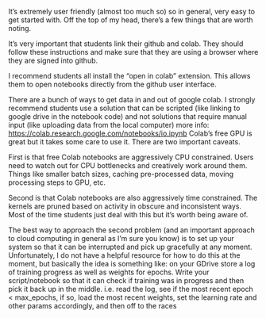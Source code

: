 It’s extremely user friendly (almost too much so) so in general, very easy to get started with. Off the top of my head, there’s a few things that are worth noting.

It’s very important that students link their github and colab. They should follow these instructions and make sure that they are using a browser where they are signed into github.

I recommend students all install the “open in colab” extension. This allows them to open notebooks directly from the github user interface.

There are a bunch of ways to get data in and out of google colab. I strongly recommend students use a solution that can be scripted (like linking to google drive in the notebook code) and not solutions that require manual input (like uploading data from the local computer) more info: https://colab.research.google.com/notebooks/io.ipynb
Colab’s free GPU is great but it takes some care to use it. There are two important caveats.

First is that free Colab notebooks are aggressively CPU constrained. Users need to watch out for CPU bottlenecks and creatively work around them. Things like smaller batch sizes, caching pre-processed data, moving processing steps to GPU, etc.

Second is that Colab notebooks are also aggressively time constrained. The kernels are pruned based on activity in obscure and inconsistent ways. Most of the time students just deal with this but it’s worth being aware of.

The best way to approach the second problem (and an important approach to cloud computing in general as I’m sure you know) is to set up your system so that it can be interrupted and pick up gracefully at any moment. Unfortunately, I do not have a helpful resource for how to do this at the moment, but basically the idea is something like: on your GDrive store a log of training progress as well as weights for epochs. Write your script/notebook so that it can check if training was in progress and then pick it back up in the middle. i.e. read the log, see if the most recent epoch < max_epochs, if so, load the most recent weights, set the learning rate and other params accordingly, and then off to the races
